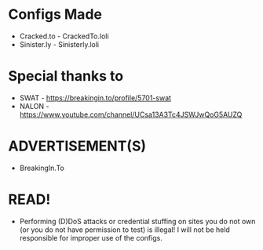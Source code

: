 # Configs Made
- Cracked.to - CrackedTo.loli
- Sinister.ly - Sinisterly.loli

# Special thanks to
- SWAT - https://breakingin.to/profile/5701-swat
- NALON - https://www.youtube.com/channel/UCsa13A3Tc4JSWJwQoG5AUZQ

# ADVERTISEMENT(S) 
- BreakingIn.To

# READ!
- Performing (D)DoS attacks or credential stuffing on sites you do not own (or you do not have permission to test) is illegal! I will not be held responsible for improper use of the configs.

